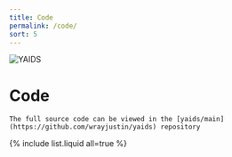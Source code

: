 ```yaml
---
title: Code
permalink: /code/
sort: 5
---
```

![YAIDS](/yaids.png)
# Code

``` tip
The full source code can be viewed in the [yaids/main](https://github.com/wrayjustin/yaids) repository
```
{% include list.liquid all=true %}
